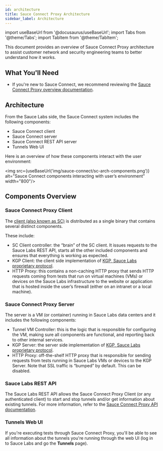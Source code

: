 ```yaml
---
id: architecture
title: Sauce Connect Proxy Architecture
sidebar_label: Architecture
---
```

import useBaseUrl from '@docusaurus/useBaseUrl';
import Tabs from '@theme/Tabs';
import TabItem from '@theme/TabItem';

This document provides an overview of Sauce Connect Proxy architecture to assist customer network and security engineering teams to better understand how it works.

## What You'll Need

- If you're new to Sauce Connect, we recommend reviewing the [Sauce Connect Proxy overview documentation](/secure-connections/sauce-connect).

## Architecture

From the Sauce Labs side, the Sauce Connect system includes the following components:

- Sauce Connect client
- Sauce Connect server
- Sauce Connect REST API server
- Tunnels Web UI

Here is an overview of how these components interact with the user environment:

<img src={useBaseUrl('img/sauce-connect/sc-arch-components.png')} alt="Sauce Connect components interacting with user’s environment" width="800"/>

## Components Overview

### Sauce Connect Proxy Client

The [client (also known as SC)](/secure-connections/sauce-connect/installation/#download-latest-version) is distributed as a single binary that contains several distinct components.

These include:

- SC Client controller: the “brain” of the SC client. It issues requests to the Sauce Labs REST API, starts all the other included components and ensures that everything is working as expected.
- KGP Client: the client side implementation of [KGP, Sauce Labs proprietary protocol](/secure-connections/sauce-connect/advanced/kgp).
- HTTP Proxy: this contains a non-caching HTTP proxy that sends HTTP requests coming from tests that run on virtual machines (VMs) or devices on the Sauce Labs infrastructure to the website or application that is hosted inside the user’s firewall (either on an intranet or a local machine).


### Sauce Connect Proxy Server

The server is a VM (or container) running in Sauce Labs data centers and it includes the following components:

- Tunnel VM Controller: this is the logic that is responsible for configuring the VM, making sure all components are functional, and reporting back to other internal services.
- KGP Server: the server side implementation of [KGP, Sauce Labs proprietary protocol](/secure-connections/sauce-connect/advanced/kgp).
- HTTP Proxy: off-the-shelf HTTP proxy that is responsible for sending requests from tests running in Sauce Labs VMs or devices to the KGP Server. Note that SSL traffic is “bumped” by default. This can be disabled.


### Sauce Labs REST API

The Sauce Labs REST API allows the Sauce Connect Proxy Client (or any authenticated client) to start and stop tunnels and/or get information about existing tunnels. For more information, refer to the [Sauce Connect Proxy API documentation](/dev/api/connect).


### Tunnels Web UI

If you're executing tests through Sauce Connect Proxy, you'll be able to see all information about the tunnels you're running through the web UI (log in to Sauce Labs and go the **Tunnels** page).
